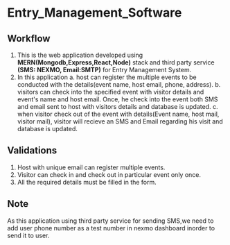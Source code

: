 # Entry_Management_Software

## Workflow
  1. This is the web application developed using **MERN(Mongodb,Express,React,Node)** stack and third party service **(SMS: NEXMO, Email:SMTP)** for Entry Management System.
  2. In this application 
     a. host can register the multiple events to be conducted with the details(event name, host email, phone, address).
     b. visitors can check into the specified event with visitor details and event's name and host email. Once, he check into the                  event both SMS and email sent to host with visitors details and database is updated.
     c. when visitor check out of the event with details(Event name, host mail, visitor mail), visitor will recieve an SMS and Email                regarding his visit and database is updated.
          
## Validations          
  1. Host with unique email can register multiple events.
  2. Visitor can check in and check out in particular event only once.
  3. All the required details must be filled in the form.
  
## Note
  As this application using third party service for sending SMS,we need to add user phone number as a test number in nexmo dashboard         inorder to send it to user. 
